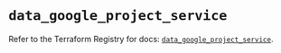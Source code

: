 # `data_google_project_service`

Refer to the Terraform Registry for docs: [`data_google_project_service`](https://registry.terraform.io/providers/hashicorp/google/6.49.1/docs/data-sources/project_service).
